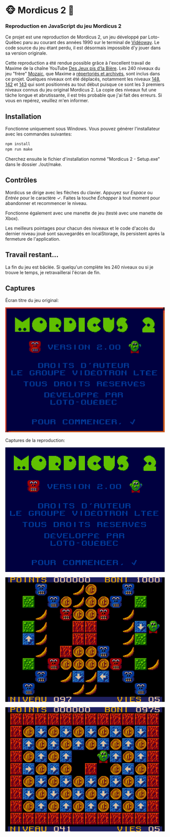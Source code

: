 # 🐵 Mordicus 2 🍌

### Reproduction en JavaScript du jeu Mordicus 2

Ce projet est une reproduction de Mordicus 2, un jeu développé par Loto-Québec paru au courant des années 1990 sur le terminal de [Vidéoway](https://fr.wikipedia.org/wiki/Vid%C3%A9oway). Le code source du jeu étant perdu, il est désormais impossible d'y jouer dans sa version originale.

Cette reproduction a été rendue possible grâce à l'excellent travail de Maxime de la chaîne YouTube [Des Jeux pis d'la Bière](https://youtube.com/@jeuxbiere?feature=shared). Les 240 niveaux du jeu "frère" [Mozaic](https://youtu.be/YygmFM3qP8w?feature=shared), que Maxime a [répertoriés et archivés](https://archive.org/details/mozaic-240-levels/001.png), sont inclus dans ce projet. Quelques niveaux ont été déplacés, notamment les niveaux [148](https://archive.org/details/mozaic-240-levels/148.png), [142](https://archive.org/details/mozaic-240-levels/142.png) et [143](https://archive.org/details/mozaic-240-levels/143.png) qui sont positionnés au tout début puisque ce sont les 3 premiers niveaux connus du jeu original Mordicus 2. La copie des niveaux fut une tâche longue et abrutissante, il est très probable que j'ai fait des erreurs. Si vous en repérez, veuillez m'en informer.

## Installation

Fonctionne uniquement sous Windows.
Vous pouvez générer l'installateur avec les commandes suivantes:

```sh
npm install
npm run make
```

Cherchez ensuite le fichier d'installation nommé "Mordicus 2 - Setup.exe" dans le dossier ./out/make.

## Contrôles

Mordicus se dirige avec les flèches du clavier.
Appuyez sur _Espace_ ou _Entrée_ pour le caractère ✓.
Faites la touche _Échapper_ à tout moment pour abandonner et recommencer le niveau.

Fonctionne également avec une manette de jeu (testé avec une manette de Xbox).

Les meilleurs pointages pour chacun des niveaux et le code d'accès du dernier niveau joué sont sauvegardés en localStorage, ils persistent après la fermeture de l'application.

## Travail restant...

La fin du jeu est bâclée. Si quelqu'un complète les 240 niveaux ou si je trouve le temps, je retravaillerai l'écran de fin.

## Captures

Écran titre du jeu original:

<p align="center"><img src="captures/original/titre.png" alt="écran titre original"></img></p>

Captures de la reproduction:

<p align="center"><img src="captures/reproduction/titre.png" alt="écran titre reproduit"></img></p>

<p align="center"><img src="captures/reproduction/097.png" alt="niveau 97"></img></p>

<p align="center"><img src="captures/reproduction/041.png" alt="niveau 41"></img></p>
